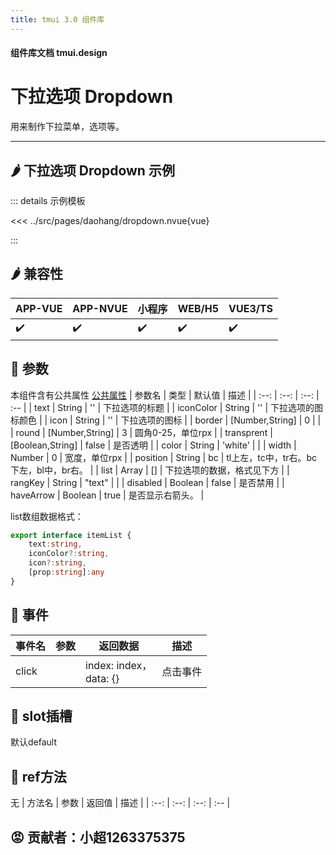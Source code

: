 ```yaml
---
title: tmui 3.0 组件库
---
```


<script setup>
import webview from '../components/mobileWebview.vue'
</script>

#### 组件库文档 tmui.design

# 下拉选项 Dropdown
用来制作下拉菜单，选项等。

---

## :hot_pepper: 下拉选项 Dropdown 示例

<webview url="https://tmui.design/h5/#/pages/daohang/dropdown"></webview>

::: details 示例模板

<<< ../src/pages/daohang/dropdown.nvue{vue}

:::

## :hot_pepper: 兼容性

| APP-VUE | APP-NVUE | 小程序 | WEB/H5 | VUE3/TS |
| --- | --- | --- | --- | --- |
| :heavy_check_mark: | :heavy_check_mark: | :heavy_check_mark: | :heavy_check_mark: | :heavy_check_mark: |

## :seedling: 参数
本组件含有公共属性 [公共属性](/spec/组件公共样式.html)
| 参数名 | 类型 | 默认值 | 描述 |
| :--: | :--: | :--: | :-- |
| text | String | '' | 下拉选项的标题 |
| iconColor | String | '' | 下拉选项的图标颜色 |
| icon | String | '' | 下拉选项的图标 |
| border | [Number,String] | 0 |  |
| round | [Number,String] | 3 | 圆角0-25，单位rpx |
| transprent | [Boolean,String] | false | 是否透明 |
| color | String | 'white' |  |
| width | Number | 0 | 宽度，单位rpx |
| position | String | bc | tl上左，tc中，tr右。bc下左，bl中，br右。 |
| list | Array | [] | 下拉选项的数据，格式见下方 |
| rangKey | String | "text" |  |
| disabled | Boolean | false | 是否禁用 |
| haveArrow | Boolean | true | 是否显示右箭头。 |

list数组数据格式：
```ts
export interface itemList {
    text:string,
    iconColor?:string,
    icon?:string,
    [prop:string]:any
}
```

## :rose: 事件
| 事件名 | 参数 | 返回数据 | 描述 |
| --- | --- | --- | --- |
| click |  | index: index，<br>data: {} | 点击事件 |


## :corn: slot插槽

默认default

## :green_salad: ref方法
无
| 方法名 | 参数 | 返回值 | 描述 |
| :--: | :--: | :--: | :-- |

## :rage: 贡献者：小超1263375375


